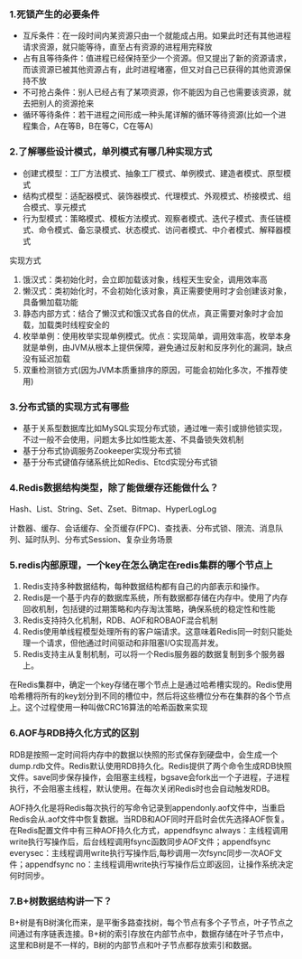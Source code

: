 ### 1.死锁产生的必要条件

- 互斥条件：在一段时间内某资源只由一个就能成占用。如果此时还有其他进程请求资源，就只能等待，直至占有资源的进程用完释放
- 占有且等待条件：值进程已经保持至少一个资源。但又提出了新的资源请求，而该资源已被其他资源占有，此时进程堵塞，但又对自己已获得的其他资源保持不放
- 不可抢占条件：别人已经占有了某项资源，你不能因为自己也需要该资源，就去把别人的资源抢来
- 循环等待条件：若干进程之间形成一种头尾详解的循环等待资源(比如一个进程集合，A在等B，B在等C，C在等A)

### 2.了解哪些设计模式，单列模式有哪几种实现方式

- 创建式模型：工厂方法模式、抽象工厂模式、单例模式、建造者模式、原型模式
- 结构式模型：适配器模式、装饰器模式、代理模式、外观模式、桥接模式、组合模式、享元模式
- 行为型模式：策略模式、模板方法模式、观察者模式、迭代子模式、责任链模式、命令模式、备忘录模式、状态模式、访问者模式、中介者模式、解释器模式

实现方式

1. 饿汉式：类初始化时，会立即加载该对象，线程天生安全，调用效率高
2. 懒汉式：类初始化时，不会初始化该对象，真正需要使用时才会创建该对象，具备懒加载功能
3. 静态内部方式：结合了懒汉式和饿汉式各自的优点，真正需要对象时才会加载，加载类时线程安全的
4. 枚举单例：使用枚举实现单例模式。优点：实现简单，调用效率高，枚举本身就是单例，由JVM从根本上提供保障，避免通过反射和反序列化的漏洞，缺点没有延迟加载
5. 双重检测锁方式(因为JVM本质重排序的原因，可能会初始化多次，不推荐使用)

### 3.分布式锁的实现方式有哪些

- 基于关系型数据库比如MySQL实现分布式锁，通过唯一索引或排他锁实现，不过一般不会使用，问题太多比如性能太差、不具备锁失效机制
- 基于分布式协调服务Zookeeper实现分布式锁
- 基于分布式键值存储系统比如Redis、Etcd实现分布式锁

### 4.Redis数据结构类型，除了能做缓存还能做什么？

Hash、List、String、Set、Zset、Bitmap、HyperLogLog

计数器、缓存、会话缓存、全页缓存(FPC)、查找表、分布式锁、限流、消息队列、延时队列、分布式Session、复杂业务场景

### 5.redis内部原理，一个key在怎么确定在redis集群的哪个节点上

1. Redis支持多种数据结构，每种数据结构都有自己的内部表示和操作。
2. Redis是一个基于内存的数据库系统，所有数据都存储在内存中。使用了内存回收机制，包括键的过期策略和内存淘汰策略，确保系统的稳定性和性能
3. Redis支持持久化机制，RDB、AOF和ROBAOF混合机制
4. Redis使用单线程模型处理所有的客户端请求。这意味着Redis同一时刻只能处理一个请求，但他通过时间驱动和非阻塞I/O实现高并发。
5. Redis支持主从复制机制，可以将一个Redis服务器的数据复制到多个服务器上。



在Redis集群中，确定一个key存储在哪个节点上是通过哈希槽实现的。Redis使用哈希槽将所有的key划分到不同的槽位中，然后将这些槽位分布在集群的各个节点上。这个过程使用一种叫做CRC16算法的哈希函数来实现

### 6.AOF与RDB持久化方式的区别

RDB是按照一定时间将内存中的数据以快照的形式保存到硬盘中，会生成一个dump.rdb文件。Redis默认使用RDB持久化。Redis提供了两个命令生成RDB快照文件。save同步保存操作，会阻塞主线程，bgsave会fork出一个子进程，子进程执行，不会阻塞主线程，默认使用。在每次关闭Redis时也会自动触发RDB。

AOF持久化是将Redis每次执行的写命令记录到appendonly.aof文件中，当重启Redis会从.aof文件中恢复数据。当RDB和AOF同时开启时会优先选择AOF恢复。在Redis配置文件中有三种AOF持久化方式，appendfsync always：主线程调用write执行写操作后，后台线程调用fsync函数同步AOF文件；appendfsync everysec：主线程调用write执行写操作后,每秒调用一次fsync同步一次AOF文件；appendfsync no：主线程调用write执行写操作后立即返回，让操作系统决定何时同步。

### 7.B+树数据结构讲一下？

B+树是有B树演化而来，是平衡多路查找树，每个节点有多个子节点，叶子节点之间通过有序链表连接。B+树的索引存放在内部节点中，数据存储在叶子节点中，这里和B树是不一样的，B树的内部节点和叶子节点都存放索引和数据。

